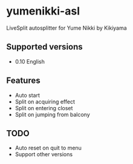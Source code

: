 # yumenikki-asl
LiveSplit autosplitter for Yume Nikki by Kikiyama

## Supported versions
 - 0.10 English

## Features
 - Auto start
 - Split on acquiring effect
 - Split on entering closet
 - Split on jumping from balcony

## TODO
 - Auto reset on quit to menu
 - Support other versions